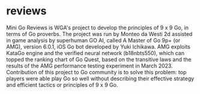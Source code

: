 # reviews
Mini Go Reviews is WGA's project to develop the principles of 9 x 9 Go, in terms of Go proverbs. The project was run by Monteo da Westi 2d assisted in game analysis by superhuman GO AI, called A Master of Go 9p+ (or AMG), version 6.0.1, iOS Go bot developed by Yuki Ichikawa. AMG exploits KataGo engine and the verified neural network (b18nbts550), which can topped the ranking chart of Go Quest, based on the transitive laws and the results of the AMG performance testing experiment in March 2023. Contribution of this project to Go community is to solve this problem: top players were able play Go so well without describing their effective strategy and efficient tactics or principles of 9 x 9 Go.      
